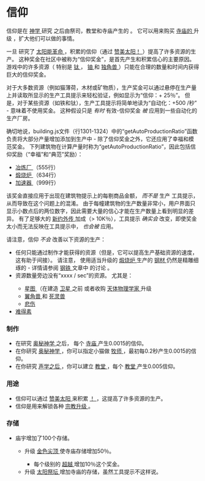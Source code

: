 # 信仰
 <p>
        信仰是在
    <a href="#Technologies#Theology">
          神学
    </a>
        研究
        之后由祭司，教堂和寺庙产生的
        。
        它可以用来购买
    <a href="#Buildings#Temple">
          寺庙的
    </a>
        升级
        ，扩大他们可以做的事情。
  </p>
  <p>
        一旦
        研究了
    <a href="#Religion#Solar_Revolution">
          太阳能革命
    </a>
        ，积累的信仰（通过
    <a href="#Religion#Praise_the_sun_">
          赞美太阳！
    </a>
        ）提高了许多资源的生产。
        这种奖金在社区中被称为“信仰奖金”，是首先产生和积累信心的主要原因。
        游戏中的许多资源（
        特别是
    <a href="#titanium">
          钛
    </a>
        ，
    <a href="#uranium">
          铀
    </a>
        和
    <a href="#unicorns">
          独角兽
    </a>
        ）只能在合理的数量和时间内获得巨大的信仰奖金。
  </p>
  <p>
        对于大多数资源（例如猫薄荷，木材或矿物质），生产奖金可以通过悬停在生产量上并读取所显示的生产工具提示来轻松验证，例如显示为“信仰：+ 25％”。
        但是，对于某些资源（如铁和钛），生产工具提示将简单地读为“自动化：+500 /秒” - 意味着不使用奖金。
        这种假设只是
    <em>
          有时
    </em>
        有效-信仰奖金
    <em>
          被
    </em>
        应用到一些自动化的生产厂房。
  </p>
  <p>确切地说，building.js文件（行1301-1324）中的“getAutoProductionRatio”函数负责将大部分产量增加添加到生产中
        - 除了信仰奖金之外，它还应用了幸福和模范奖金。
下列建筑物在计算产量时称为“getAutoProductionRatio”，因此包括信仰奖励（“幸福”和“典范”奖励）：
  </p>
  <ul>
    <li>
      <a href="#Buildings#Smelter">
            冶炼厂
      </a>
          （555行）
    </li>
    <li>
      <a href="#Buildings#Calciner">
            煅烧炉
      </a>
          （634行）
    </li>
    <li>
      <a href="#Buildings#Accelerator">
            加速器
      </a>
          （999行）
    </li>
  </ul>
  <p>
        该奖金直接应用于出现在建筑物提示上的每剔商品金额，
    <em>
          而不是
    </em>
        生产
        工具提示，
        从而导致在这个问题上的混淆。
        由于每幢建筑物的生产数量非常小，用户界面只显示小数点后的两位数字，因此需要大量的信心才能在生产数量上看到明显的差异。
        有了足够大的
    <a href="#Religion#Apocrypha">
          新约外传
    </a>
        加成（&gt; 10K％），工具提示
    <em>
          确实会
    </em>
        改变，即使奖金太小而无法反映在工具提示中，
    <em>
          也会被
    </em>
        应用。
  </p>
  <p>
        请注意，信仰
    <em>
          不会
    </em>
        改善以下资源的生产：
  </p>
  <ul>
    <li>
          任何只能通过制作才能获得的资源（但是，它可以提高生产基础资源的速度，这有助于间接）。
          请注意，
          使用适当升级的
        <a href="#Buildings#Calciner">
            煅烧炉
        </a>
          生产的
      <a href="#steel">
            钢材
      </a>
          仍然是精雕细琢的 - 详情请参阅
        <a href="#steel">
            钢铁
        </a>
          文章中
          的讨论
          。
      <a href="#Buildings#Calciner">
      </a>
      <a href="#steel">
      </a>
    </li>
    <li>
          资源数量旁边没有“xxxx / sec”的资源。
          尤其是：
    </li>
    <ul>
      <li>
        <a href="#starchart">
              星图
        </a>
            （在建造
        <a href="#Space#Deploy_Satellite">
              卫星
        </a>
            之前
            或者收购
        <a href="#workshop#Astrophysicists">
              天体物理学家
        </a>
            升级
      </li>
      <li>
        <a href="#alicorns">
              翼角兽
        </a>
            和
        <a href="#necrocorns">
              死灵兽
        </a>
      </li>
      <li>
        <a href="#Sorrow">
              悲伤
        </a>
      </li>
    </ul>
    <li>
      <a href="#unobtainium">
            难得素
      </a>
    </li>
  </ul>
  
### 制作
<ul>
      <li>
            在研究
        <a href="#Technologies#Theology">
              奥秘神学
        </a>
            之后，
            每个
        <a href="#Buildings#Temple">
              寺庙
        </a>
            产生0.0015的信仰。
      </li>
      <li>
            在你研究
        <a href="#Technologies#Theology">
              奥秘神学
        </a>
            ，你可以指定小猫做
        <a href="#Jobs#Priest">
              牧师
        </a>
            ，最初每0.2秒产生0.0015的信仰。
      </li>
      <li>
            在你研究
        <a href="#Technologies#Acoustics">
              声学之后
        </a>
            ，你可以建立
        <a href="#Buildings#Chapel">
              教堂
        </a>
            ，每个
          <a href="#Buildings#Chapel">
              教堂
          </a>
            产生0.005信仰。
      </li>
    </ul>
    
### 用途
<ul>
      <li>
            信仰可以通过
        <a href="#Religion#Praise_the_sun_">
              赞美太阳
        </a>
            来积累
          <a href="#Religion#Praise_the_sun_">
              ！
          </a>
            ，这提高了许多资源的生产。
      </li>
      <li>
            信仰是用来解锁各种
        <a href="#Religion#Order_of_the_Sun">
              宗教升级
        </a>
            。
      </li>
    </ul>
    
### 存储
<ul>
      <li>
            庙宇增加了100个存储。
      </li>
      <ul>
        <li>
              升级
          <a href="#Religion#Golden_Spire">
                金色尖顶
          </a>
              使寺庙存储增加50％。
        </li>
        <ul>
          <li>
                每个级别的
            <a href="#Religion#Transcendence">
                  超越
            </a>
                增加10％这个奖金。
          </li>
        </ul>
        <li>
              升级
          <a href="#Religion#Sun_Altar">
                太阳祭坛
          </a>
              增加寺庙的存储，虽然工具提示不这样说。
        </li>
      </ul>
    </ul>
